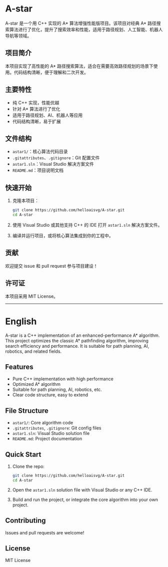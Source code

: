 # A-star

A-star 是一个用 C++ 实现的 A* 算法增强性能版项目。该项目对经典 A* 路径搜索算法进行了优化，提升了搜索效率和性能，适用于路径规划、人工智能、机器人导航等领域。

## 项目简介

本项目实现了高性能的 A* 路径搜索算法，适合在需要高效路径规划的场景下使用。代码结构清晰，便于理解和二次开发。

## 主要特性

- 纯 C++ 实现，性能优越
- 针对 A* 算法进行了优化
- 适用于路径规划、AI、机器人等应用
- 代码结构清晰，易于扩展

## 文件结构

- `astar1/`：核心算法代码目录
- `.gitattributes`、`.gitignore`：Git 配置文件
- `astar1.sln`：Visual Studio 解决方案文件
- `README.md`：项目说明文档

## 快速开始

1. 克隆本项目：

   ```bash
   git clone https://github.com/helloaisvg/A-star.git
   cd A-star
   ```

2. 使用 Visual Studio 或其他支持 C++ 的 IDE 打开 `astar1.sln` 解决方案文件。

3. 编译并运行项目，或将核心算法集成到你的工程中。

## 贡献

欢迎提交 issue 和 pull request 参与项目建设！

## 许可证

本项目采用 MIT License。

---

# English

A-star is a C++ implementation of an enhanced-performance A* algorithm. This project optimizes the classic A* pathfinding algorithm, improving search efficiency and performance. It is suitable for path planning, AI, robotics, and related fields.

## Features

- Pure C++ implementation with high performance
- Optimized A* algorithm
- Suitable for path planning, AI, robotics, etc.
- Clear code structure, easy to extend

## File Structure

- `astar1/`: Core algorithm code
- `.gitattributes`, `.gitignore`: Git config files
- `astar1.sln`: Visual Studio solution file
- `README.md`: Project documentation

## Quick Start

1. Clone the repo:

   ```bash
   git clone https://github.com/helloaisvg/A-star.git
   cd A-star
   ```

2. Open the `astar1.sln` solution file with Visual Studio or any C++ IDE.

3. Build and run the project, or integrate the core algorithm into your own project.

## Contributing

Issues and pull requests are welcome!

## License

MIT License
